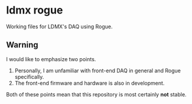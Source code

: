 # ldmx rogue

Working files for LDMX's DAQ using Rogue.

## Warning
I would like to emphasize two points.

1. Personally, I am unfamiliar with front-end DAQ in general and Rogue specifically.
2. The front-end firmware and hardware is also in development.

Both of these points mean that this repository is most certainly **not** stable.
